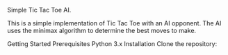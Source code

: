 Simple Tic Tac Toe AI.

This is a simple implementation of Tic Tac Toe with an AI opponent. The AI uses the minimax algorithm to determine the best moves to make.

Getting Started
Prerequisites
Python 3.x
Installation
Clone the repository:

